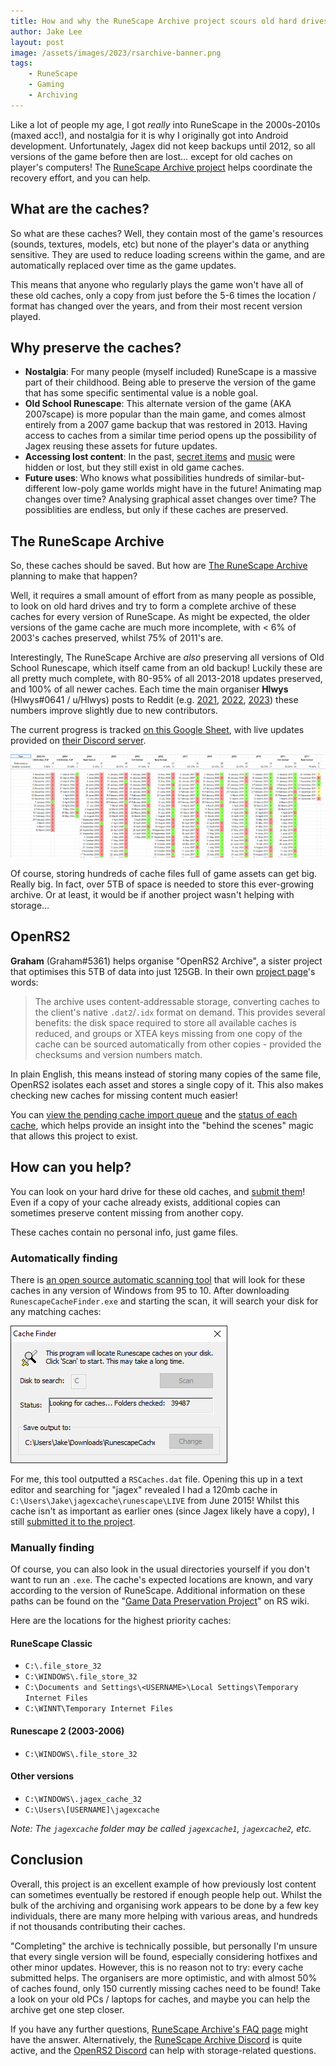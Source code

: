 ```yaml
---
title: How and why the RuneScape Archive project scours old hard drives to preserve MMORPG history and restore lost media
author: Jake Lee
layout: post
image: /assets/images/2023/rsarchive-banner.png
tags:
    - RuneScape
    - Gaming
    - Archiving
---
```


Like a lot of people my age, I got *really* into RuneScape in the 2000s-2010s (maxed acc!), and nostalgia for it is why I originally got into Android development. Unfortunately, Jagex did not keep backups until 2012, so all versions of the game before then are lost… except for old caches on player's computers! The [RuneScape Archive project](https://rs-archive.github.io/index.html) helps coordinate the recovery effort, and you can help.

## What are the caches?

So what are these caches? Well, they contain most of the game's resources (sounds, textures, models, etc) but none of the player's data or anything sensitive. They are used to reduce loading screens within the game, and are automatically replaced over time as the game updates.

This means that anyone who regularly plays the game won't have all of these old caches, only a copy from just before the 5-6 times the location / format has changed over the years, and from their most recent version played.

## Why preserve the caches?

* **Nostalgia**: For many people (myself included) RuneScape is a massive part of their childhood. Being able to preserve the version of the game that has some specific sentimental value is a noble goal.
* **Old School Runescape**: This alternate version of the game (AKA 2007scape) is more popular than the main game, and comes almost entirely from a 2007 game backup that was restored in 2013. Having access to caches from a similar time period opens up the possibility of Jagex reusing these assets for future updates.
* **Accessing lost content**: In the past, [secret items](https://oldschool.runescape.wiki/w/Hex_edit_detected) and [music](https://www.youtube.com/watch?v=z5thjrZ2Gck) were hidden or lost, but they still exist in old game caches.
* **Future uses**: Who knows what possibilities hundreds of similar-but-different low-poly game worlds might have in the future! Animating map changes over time? Analysing graphical asset changes over time? The possiblities are endless, but only if these caches are preserved.

## The RuneScape Archive

So, these caches should be saved. But how are [The RuneScape Archive](https://rs-archive.github.io/index.html) planning to make that happen?

Well, it requires a small amount of effort from as many people as possible, to look on old hard drives and try to form a complete archive of these caches for every version of RuneScape. As might be expected, the older versions of the game cache are much more incomplete, with < 6% of 2003's caches preserved, whilst 75% of 2011's are.

Interestingly, The RuneScape Archive are *also* preserving all versions of Old School Runescape, which itself came from an old backup! Luckily these are all pretty much complete, with 80-95% of all 2013-2018 updates preserved, and 100% of all newer caches. Each time the main organiser **Hlwys** (Hlwys#0641 / u/Hlwys) posts to Reddit (e.g. [2021](https://www.reddit.com/r/2007scape/comments/r8uy5j/psa_do_you_have_old_computerslaptopshard/), [2022](https://www.reddit.com/r/2007scape/comments/yzeg6n/do_you_have_any_old_computers_or_hard_drives_you/), [2023](https://www.reddit.com/r/pcgaming/comments/105r0pd/remember_runescape_every_original_version_of_the/)) these numbers improve slightly due to new contributors.

The current progress is tracked [on this Google Sheet](https://docs.google.com/spreadsheets/d/1NSCUuFWP8gIFZnpwbjxb8n4DFy6IxK8v1SZ8BXVHFr0/edit#gid=0), with live updates provided on [their Discord server](https://discord.gg/tAeAsBDeHA).

 [![](/assets/images/2023/rsarchive-tracking-740w.png)](https://docs.google.com/spreadsheets/d/1NSCUuFWP8gIFZnpwbjxb8n4DFy6IxK8v1SZ8BXVHFr0/edit#gid=0)

Of course, storing hundreds of cache files full of game assets can get big. Really big. In fact, over 5TB of space is needed to store this ever-growing archive. Or at least, it would be if another project wasn't helping with storage…

## OpenRS2

**Graham** (Graham#5361) helps organise "OpenRS2 Archive", a sister project that optimises this 5TB of data into just 125GB. In their own [project page](https://archive.openrs2.org/)'s words:

> The archive uses content-addressable storage, converting caches to the client's native `.dat2`/`.idx` format on demand. This provides several benefits: the disk space required to store all available caches is reduced, and groups or XTEA keys missing from one copy of the cache can be sourced automatically from other copies - provided the checksums and version numbers match.

In plain English, this means instead of storing many copies of the same file, OpenRS2 isolates each asset and stores a single copy of it. This also makes checking new caches for missing content much easier!

You can [view the pending cache import queue](https://docs.google.com/spreadsheets/d/1vLMgnzQqcGv830UTDzYKD8tfPEYGrktAZTE76XHblPU/edit#gid=0) and the [status of each cache](https://archive.openrs2.org/caches/runescape/1), which helps provide an insight into the "behind the scenes" magic that allows this project to exist. 

## How can you help?

You can look on your hard drive for these old caches, and [submit them](https://docs.google.com/forms/d/e/1FAIpQLScQqv-P3DKjVEe8NirljRSePaOKYNZlnyIkdmdoqWLTB_DAKQ/viewform)! Even if a copy of your cache already exists, additional copies can sometimes preserve content missing from another copy.

These caches contain no personal info, just game files.

### Automatically finding

There is [an open source automatic scanning tool](https://github.com/edward4096/rscachefinder/releases) that will look for these caches in any version of Windows from 95 to 10. After downloading `RunescapeCacheFinder.exe` and starting the scan, it will search your disk for any matching caches:

![](/assets/images/2023/rsarchive-scan.png)

For me, this tool outputted a `RSCaches.dat` file. Opening this up in a text editor and searching for "jagex" revealed I had a 120mb cache in `C:\Users\Jake\jagexcache\runescape\LIVE` from June 2015! Whilst this cache isn't as important as earlier ones (since Jagex likely have a copy), I still [submitted it to the project](https://docs.google.com/forms/d/e/1FAIpQLScQqv-P3DKjVEe8NirljRSePaOKYNZlnyIkdmdoqWLTB_DAKQ/viewform).


### Manually finding

Of course, you can also look in the usual directories yourself if you don't want to run an `.exe`. The cache's expected locations are known, and vary according to the version of RuneScape. Additional information on these paths can be found on the "[Game Data Preservation Project](https://runescape.wiki/w/User:Manpaint55/T:CHD-main)" on RS wiki.

Here are the locations for the highest priority caches:

#### RuneScape Classic

* `C:\.file_store_32`
* `C:\WINDOWS\.file_store_32`
* `C:\Documents and Settings\<USERNAME>\Local Settings\Temporary Internet Files`
* `C:\WINNT\Temporary Internet Files`

#### Runescape 2 (2003-2006)

* `C:\WINDOWS\.file_store_32`

#### Other versions

* `C:\WINDOWS\.jagex_cache_32`
* `C:\Users\[USERNAME]\jagexcache`

*Note: The `jagexcache` folder may be called `jagexcache1`, `jagexcache2`, etc.*

## Conclusion

Overall, this project is an excellent example of how previously lost content can sometimes eventually be restored if enough people help out. Whilst the bulk of the archiving and organising work appears to be done by a few key individuals, there are many more helping with various areas, and hundreds if not thousands contributing their caches. 

"Completing" the archive is technically possible, but personally I'm unsure that every single version will be found, especially considering hotfixes and other minor updates. However, this is no reason not to try: every cache submitted helps. The organisers are more optimistic, and with almost 50% of caches found, only 150 currently missing caches need to be found! Take a look on your old PCs / laptops for caches, and maybe you can help the archive get one step closer.

If you have any further questions, [RuneScape Archive's FAQ page](https://rs-archive.github.io/faq.html) might have the answer. Alternatively, the [RuneScape Archive Discord](https://discord.gg/UTCE5EfzSg) is quite active, and the [OpenRS2 Discord](https://discord.gg/WqTmUPMMMm) can help with storage-related questions.
